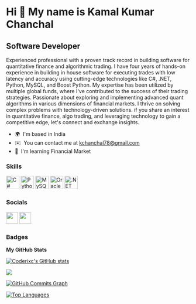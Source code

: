 Hi 👋 My name is Kamal Kumar Chanchal
=====================================

Software Developer
------------------

Experienced professional with a proven track record in building software for quantitative finance and algorithmic trading. I have four years of hands-on experience in building in house software for executing trades with low latency and accuracy using cutting-edge technologies like C#, .NET, Python, MySQL, and Boost Python. My expertise has been utilized by multiple global funds, where I've contributed to the success of their trading strategies. Passionate about exploring and implementing advanced quant algorithms in various dimensions of financial markets. I thrive on solving complex problems with technology-driven solutions.
if you share an interest in quantitative finance, algo trading, and leveraging technology to gain a competitive edge, let's connect and exchange insights.

* 🌍  I'm based in India
* ✉️  You can contact me at [kchanchal78@gmail.com](mailto:kchanchal78@gmail.com)
* 🧠  I'm learning Financial Market

### Skills

<p align="left">
<a href="https://docs.microsoft.com/en-us/dotnet/csharp/" target="_blank" rel="noreferrer"><img src="https://raw.githubusercontent.com/danielcranney/readme-generator/main/public/icons/skills/csharp-colored.svg" width="36" height="36" alt="C#" /></a>
<a href="https://www.python.org/" target="_blank" rel="noreferrer"><img src="https://raw.githubusercontent.com/danielcranney/readme-generator/main/public/icons/skills/python-colored.svg" width="36" height="36" alt="Python" /></a>
<a href="https://www.mysql.com/" target="_blank" rel="noreferrer"><img src="https://raw.githubusercontent.com/danielcranney/readme-generator/main/public/icons/skills/mysql-colored.svg" width="36" height="36" alt="MySQL" /></a>
<a href="https://www.oracle.com/uk/index.html" target="_blank" rel="noreferrer"><img src="https://raw.githubusercontent.com/danielcranney/readme-generator/main/public/icons/skills/oracle-colored.svg" width="36" height="36" alt="Oracle" /></a>
<a href="https://dotnet.microsoft.com/en-us/" target="_blank" rel="noreferrer"><img src="https://raw.githubusercontent.com/danielcranney/readme-generator/main/public/icons/skills/dot-net-colored.svg" width="36" height="36" alt=".NET" /></a>
</p>


### Socials

<p align="left"> <a href="https://www.github.com/Coderixc" target="_blank" rel="noreferrer"><img src="https://raw.githubusercontent.com/danielcranney/readme-generator/main/public/icons/socials/github-dark.svg" width="32" height="32" /></a> <a href="https://www.linkedin.com/in/kamalchanchal" target="_blank" rel="noreferrer"><img src="https://raw.githubusercontent.com/danielcranney/readme-generator/main/public/icons/socials/linkedin.svg" width="32" height="32" /></a></p>

### Badges

<b>My GitHub Stats</b>

<a href="http://www.github.com/Coderixc"><img src="https://github-readme-stats.vercel.app/api?username=Coderixc&show_icons=true&hide=&count_private=true&title_color=0891b2&text_color=ffffff&icon_color=f97316&bg_color=000000&hide_border=true&show_icons=true" alt="Coderixc's GitHub stats" /></a>

<a href="http://www.github.com/Coderixc"><img src="https://github-readme-streak-stats.herokuapp.com/?user=Coderixc&stroke=ffffff&background=000000&ring=0891b2&fire=0891b2&currStreakNum=ffffff&currStreakLabel=0891b2&sideNums=ffffff&sideLabels=ffffff&dates=ffffff&hide_border=true" /></a>

<a href="http://www.github.com/Coderixc"><img src="https://activity-graph.herokuapp.com/graph?username=Coderixc&bg_color=000000&color=ffffff&line=f97316&point=ffffff&area_color=000000&area=true&hide_border=true&custom_title=GitHub%20Commits%20Graph" alt="GitHub Commits Graph" /></a>

<a href="https://github.com/Coderixc" align="left"><img src="https://github-readme-stats.vercel.app/api/top-langs/?username=Coderixc&langs_count=10&title_color=0891b2&text_color=ffffff&icon_color=f97316&bg_color=000000&hide_border=true&locale=en&custom_title=Top%20%Languages" alt="Top Languages" /></a>
